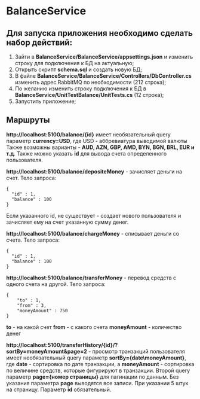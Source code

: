 # BalanceService

## Для запуска приложения необходимо сделать набор действий:
1. Зайти в **BalanceService/BalanceService/appsettings.json** и изменить строку для подключения к БД на актуальную;
2. Открыть скрипт **schema.sql** и создать новую БД;
3. В файле **BalanceService/BalanceService/Controllers/DbController.cs** изменить адрес RabbitMQ по необходимости (212 строка);
4. По желанию изменить строку подключения к БД в **BalanceService/UnitTestBalance/UnitTests.cs** (12 строка);
5. Запустить приложение;

## Маршруты

**http://localhost:5100/balance/{id}** имеет необязательный query параметр **currency=USD**, где USD - аббревиатура выводимой валюты
Также возможны варианты - **AUD, AZN, GBP, AMD, BYN, BGN, BRL, EUR и т.д**.
Также можно указать **id** для вывода счета определенного пользователя.

**http://localhost:5100/balance/depositeMoney** - зачисляет деньги на счет.
Тело запроса:

```
{
  "id" : 1,
  "balance" : 100
}
```

Если указанного id, не существует - создает нового пользователя и зачисляет ему на счет указанную сумму денег. 

**http://localhost:5100/balance/chargeMoney** - списывает деньги со счета.
Тело запроса:

```
{
  "id" : 1,
  "balance" : 100
}
```

**http://localhost:5100/balance/transferMoney** - перевод средств с одного счета на другой.
Тело запроса:

```
{
    "to" : 1,
    "from" : 3,
    "moneyAmount" : 750
}
```

**to** - на какой счет
**from** - с какого счета
**moneyAmount** - количество денег

**http://localhost:5100/transferHistory/{id}/?sortBy=moneyAmount&page=2** - просмотр транзакций пользователя имеет необязательный query параметр **sortBy={date\moneyAmount}**, 
где **date** - сортировка по дате транзакции, а **moneyAmount** - сортировка по величине средств, которые фигурируют в транзакции.
Второй query параметр **page={номер страницы}** для пагинации по данным. Без указания параметра **page** выводятся все записи. При указании 5 штук на страницу.
Параметр **id** обязательный.

        
